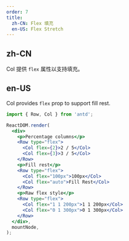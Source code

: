 ```yaml
---
order: 7
title:
  zh-CN: Flex 填充
  en-US: Flex Stretch
---
```


## zh-CN

Col 提供 `flex` 属性以支持填充。

## en-US

Col provides `flex` prop to support fill rest.

```jsx
import { Row, Col } from 'antd';

ReactDOM.render(
  <div>
    <p>Percentage columns</p>
    <Row type="flex">
      <Col flex={2}>2 / 5</Col>
      <Col flex={3}>3 / 5</Col>
    </Row>
    <p>Fill rest</p>
    <Row type="flex">
      <Col flex="100px">100px</Col>
      <Col flex="auto">Fill Rest</Col>
    </Row>
    <p>Raw flex style</p>
    <Row type="flex">
      <Col flex="1 1 200px">1 1 200px</Col>
      <Col flex="0 1 300px">0 1 300px</Col>
    </Row>
  </div>,
  mountNode,
);
```
